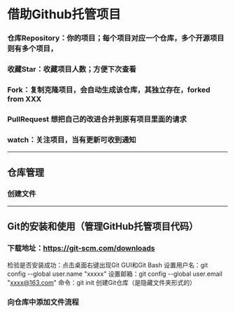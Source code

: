 # 借助Github托管项目
### 仓库Repository：你的项目；每个项目对应一个仓库，多个开源项目则有多个项目，
### 收藏Star：收藏项目人数；方便下次查看
### Fork：复制克隆项目，会自动生成该仓库，其独立存在，forked from XXX
### PullRequest 想把自己的改进合并到原有项目里面的请求
### watch：关注项目，当有更新可收到通知
----------------------------------------------------------------------------------
## 仓库管理
### 创建文件
----------------------------------------------------------------------------------
## Git的安装和使用（管理GitHub托管项目代码）
### 下载地址：https://git-scm.com/downloads
检验是否安装成功：点击桌面右键出现Git GUI和Git Bash
设置用户名：git config --global user.name "xxxxx"
设置邮箱：git config --global user.email "xxxx@163.com"
命令：git init 创建Git仓库（是隐藏文件夹形式的）
### 向仓库中添加文件流程




